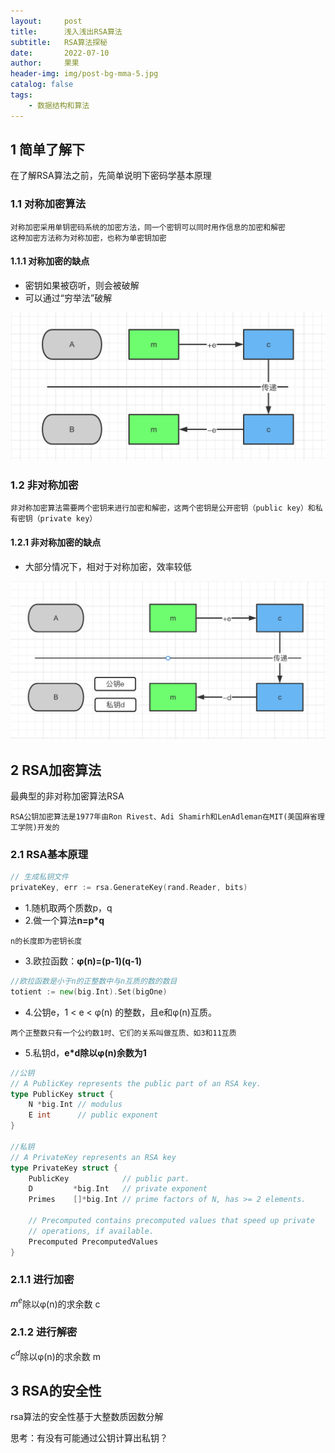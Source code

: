 ```yaml
---
layout:     post
title:      浅入浅出RSA算法
subtitle:   RSA算法探秘
date:       2022-07-10
author:     果果
header-img: img/post-bg-mma-5.jpg
catalog: false
tags:
    - 数据结构和算法
---
```


## 1 简单了解下
在了解RSA算法之前，先简单说明下密码学基本原理

### 1.1 对称加密算法
```text
对称加密采用单钥密码系统的加密方法，同一个密钥可以同时用作信息的加密和解密
这种加密方法称为对称加密，也称为单密钥加密
```

#### 1.1.1 对称加密的缺点
- 密钥如果被窃听，则会被破解
- 可以通过“穷举法”破解

![r1](/img-post/202207/rsa1.png "r1")

### 1.2 非对称加密
```text
非对称加密算法需要两个密钥来进行加密和解密，这两个密钥是公开密钥（public key）和私有密钥（private key）
```

#### 1.2.1 非对称加密的缺点
- 大部分情况下，相对于对称加密，效率较低

![r2](/img-post/202207/rsa2.png "r2")


## 2 RSA加密算法
最典型的非对称加密算法RSA
```text
RSA公钥加密算法是1977年由Ron Rivest、Adi Shamirh和LenAdleman在MIT(美国麻省理工学院)开发的
```

### 2.1 RSA基本原理

```go
// 生成私钥文件
privateKey, err := rsa.GenerateKey(rand.Reader, bits)
```

- 1.随机取两个质数p，q
- 2.做一个算法**n=p*q**
```text
n的长度即为密钥长度
```
- 3.欧拉函数：**φ(n)=(p-1)(q-1)**
```go
//欧拉函数是小于n的正整数中与n互质的数的数目
totient := new(big.Int).Set(bigOne)
```
- 4.公钥e，1 < e < φ(n) 的整数，且e和φ(n)互质。
```text
两个正整数只有一个公约数1时、它们的关系叫做互质、如3和11互质
```
- 5.私钥d，**e*d除以φ(n)余数为1**

```go
//公钥
// A PublicKey represents the public part of an RSA key.
type PublicKey struct {
	N *big.Int // modulus
	E int      // public exponent
}

//私钥
// A PrivateKey represents an RSA key
type PrivateKey struct {
	PublicKey            // public part.
	D         *big.Int   // private exponent
	Primes    []*big.Int // prime factors of N, has >= 2 elements.

	// Precomputed contains precomputed values that speed up private
	// operations, if available.
	Precomputed PrecomputedValues
}
```
### 2.1.1 进行加密
$m^e$除以φ(n)的求余数 c

### 2.1.2 进行解密
$c^d$除以φ(n)的求余数 m


## 3 RSA的安全性
rsa算法的安全性基于大整数质因数分解

思考：有没有可能通过公钥计算出私钥？